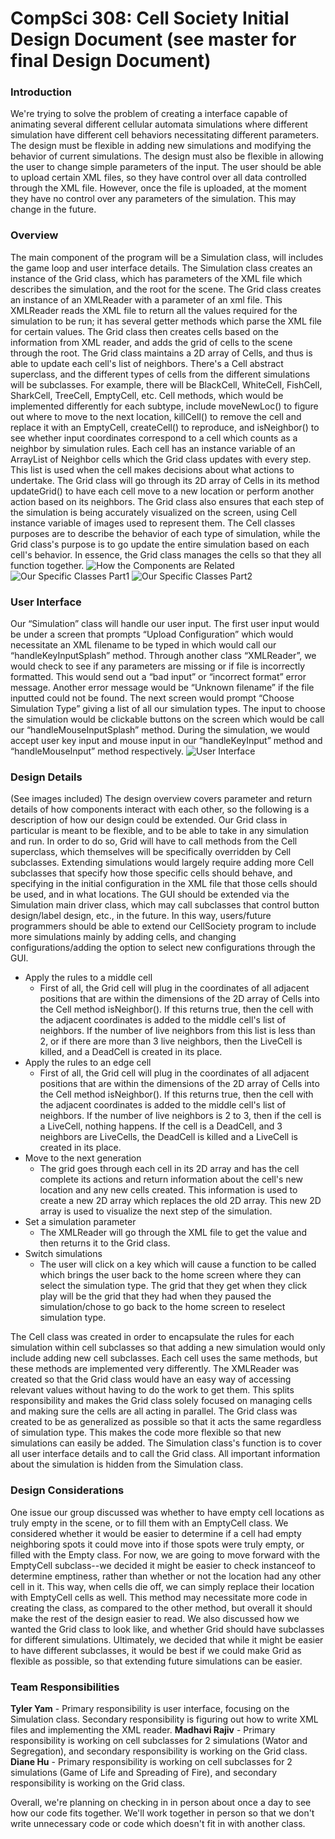 CompSci 308: Cell Society Initial Design Document (see master for final Design Document)
===================

### Introduction
We're trying to solve the problem of creating a interface capable of animating several different cellular automata simulations where different simulation have different cell behaviors necessitating different parameters. The design must be flexible in adding new simulations and modifying the behavior of current simulations. The design must also be flexible in allowing the user to change simple parameters of the input. The user should be able to upload certain XML files, so they have control over all data controlled through the XML file. However, once the file is uploaded, at the moment they have no control over any parameters of the simulation. This may change in the future. 
### Overview
The main component of the program will be a Simulation class, will includes the game loop and user interface details. The Simulation class creates an instance of the Grid class, which has parameters of the XML file which describes the simulation, and the root for the scene. The Grid class creates an instance of an XMLReader with a parameter of an xml file. This XMLReader reads the XML file to return all the values required for the simulation to be run; it has several getter methods which parse the XML file for certain values. The Grid class then creates cells based on the information from XML reader, and adds the grid of cells to the scene through the root. The Grid class maintains a 2D array of Cells, and thus is able to update each cell's list of neighbors. There's a Cell abstract superclass, and the different types of cells from the different simulations will be subclasses. For example, there will be BlackCell, WhiteCell, FishCell, SharkCell, TreeCell, EmptyCell, etc. Cell methods, which would be implemented differently for each subtype, include moveNewLoc() to figure out where to move to the next location, killCell() to remove the cell and replace it with an EmptyCell, createCell() to reproduce, and isNeighbor() to see whether input coordinates correspond to a cell which counts as a neighbor by simulation rules. Each cell has an instance variable of an ArrayList of Neighbor cells which the Grid class updates with every step. This list is used when the cell makes decisions about what actions to undertake. The Grid class will go through its 2D array of Cells in its method updateGrid() to have each cell move to a new location or perform another action based on its neighbors.  The Grid class also ensures that each step of the simulation is being accurately visualized on the screen, using Cell instance variable of images used to represent them. The Cell classes purposes are to describe the behavior of each type of simulation, while the Grid class's purpose is to go update the entire simulation based on each cell's behavior. In essence, the Grid class manages the cells so that they all function together.
![How the Components are Related](doc/componentRelations.JPG)
![Our Specific Classes Part1](doc/classes1.JPG)
![Our Specific Classes Part2](doc/classes2.JPG)
### User Interface
 Our “Simulation” class will handle our user input. The first user input would be under a screen that prompts “Upload Configuration” which would necessitate an XML filename to be typed in which would call our “handleKeyInputSplash” method. Through another class “XMLReader”, we would check to see if any parameters are missing or if file is incorrectly formatted. This would send out a “bad input” or “incorrect format” error message. Another error message would be “Unknown filename” if the file inputted could not be found. The next screen would prompt “Choose Simulation Type” giving a list of all our simulation types. The input to choose the simulation would be clickable buttons on the screen which would be call our “handleMouseInputSplash” method. During the simulation, we would accept user key input and mouse input in our “handleKeyInput” method and “handleMouseInput” method respectively. 
![User Interface](doc/userInterface.JPG)
### Design Details
(See images included) The design overview covers parameter and return details of how components interact with each other, so the following is a description of how our design could be extended. Our Grid class in particular is meant to be flexible, and to be able to take in any simulation and run. In order to do so, Grid will have to call methods from the Cell superclass, which themselves will be specifically overridden by Cell subclasses. Extending simulations would largely require adding more Cell subclasses that specify how those specific cells should behave, and specifying in the initial configuration in the XML file that those cells should be used, and in what locations. The GUI should be extended via the Simulation main driver class, which may call subclasses that control button design/label design, etc., in the future. In this way, users/future programmers should be able to extend our CellSociety program to include more simulations mainly by adding cells, and changing configurations/adding the option to select new configurations through the GUI.
 - Apply the rules to a middle cell
	 - First of all, the Grid cell will plug in the coordinates of all adjacent positions that are within the dimensions of the 2D array of Cells into the Cell method isNeighbor(). If this returns true, then the cell with the adjacent coordinates is added to the middle cell's list of neighbors. If the number of live neighbors from this list is less than 2, or if there are more than 3 live neighbors, then the LiveCell is killed, and a DeadCell is created in its place. 
 - Apply the rules to an edge cell
 	 - First of all, the Grid cell will plug in the coordinates of all adjacent positions that are within the dimensions of the 2D array of Cells into the Cell method isNeighbor(). If this returns true, then the cell with the adjacent coordinates is added to the middle cell's list of neighbors. If the number of live neighbors is 2 to 3, then if the cell is a LiveCell, nothing happens. If the cell is a DeadCell, and 3 neighbors are LiveCells, the DeadCell is killed and a LiveCell is created in its place. 
 - Move to the next generation
	 - The grid goes through each cell in its 2D array and has the cell complete its actions and return information about the cell's new location and any new cells created. This information is used to create a new 2D array which replaces the old 2D array. This new 2D array is used to visualize the next step of the simulation.
 - Set a simulation parameter 
	 - The XMLReader will go through the XML file to get the value and then returns it to the Grid class.
 - Switch simulations
	 - The user will click on a key which will cause a function to be called which brings the user back to the home screen where they can select the simulation type. The grid that they get when they click play will be the grid that they had when they paused the simulation/chose to go back to the home screen to reselect simulation type.

The Cell class was created in order to encapsulate the rules for each simulation within cell subclasses so that adding a new simulation would only include adding new cell subclasses. Each cell uses the same methods, but these methods are implemented very differently. The XMLReader was created so that the Grid class would have an easy way of accessing relevant values without having to do the work to get them. This splits responsibility and makes the Grid class solely focused on managing cells and making sure the cells are all acting in parallel.  The Grid class was created to be as generalized as possible so that it acts the same regardless of simulation type. This makes the code more flexible so that new simulations can easily be added. The Simulation class's function is to cover all user interface details and to call the Grid class. All important information about the simulation is hidden from the Simulation class. 

### Design Considerations
One issue our group discussed was whether to have empty cell locations as truly empty in the scene, or to fill them with an EmptyCell class. We considered whether it would be easier to determine if a cell had empty neighboring spots it could move into if those spots were truly empty, or filled with the Empty class. For now, we are going to move forward with the EmptyCell subclass--we decided it might be easier to check instanceof to determine emptiness, rather than whether or not the location had any other cell in it. This way, when cells die off, we can simply replace their location with EmptyCell cells as well. This method may necessitate more code in creating the class, as compared to the other method, but overall it should make the rest of the design easier to read. We also discussed how we wanted the Grid class to look like, and whether Grid should have subclasses for different simulations. Ultimately, we decided that while it might be easier to have different subclasses, it would be best if we could make Grid as flexible as possible, so that extending future simulations can be easier.

### Team Responsibilities
**Tyler Yam** - Primary responsibility is user interface, focusing on the Simulation class. Secondary responsibility is figuring out how to write XML files and implementing the XML reader.
**Madhavi Rajiv** - Primary responsibility is working on cell subclasses for 2 simulations (Wator and Segregation), and secondary responsibility is working on the Grid class.
**Diane Hu** - Primary responsibility is working on cell subclasses for 2 simulations (Game of Life and Spreading of Fire), and secondary responsibility is working on the Grid class.

Overall, we're planning on checking in in person about once a day to see how our code fits together. We'll work together in person so that we don't write unnecessary code or code which doesn't fit in with another class.
